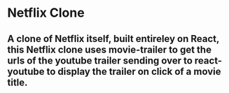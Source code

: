 # Netflix Clone

## A clone of Netflix itself, built entireley on React, this Netflix clone uses movie-trailer to get the urls of the youtube trailer sending over to react-youtube to display the trailer on click of a movie title.
